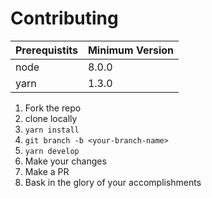 # Contributing

Prerequistits| Minimum Version
|---|---|
node | 8.0.0
yarn | 1.3.0


1. Fork the repo
2. clone locally
3. `yarn install`
4. `git branch -b <your-branch-name>`
5. `yarn develop`
5. Make your changes
6. Make a PR
7. Bask in the glory of your accomplishments
